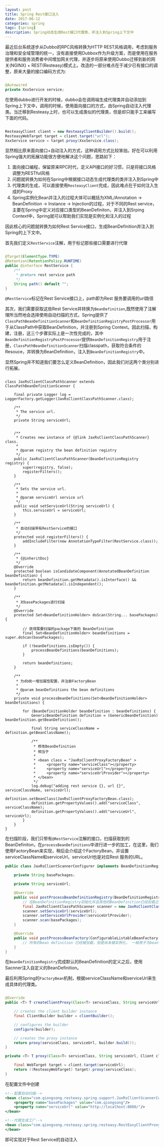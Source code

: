 ```yaml
---
layout: post
title: Spring Rest接口注入
date: 2017-06-12
categories: spring
tags: [spring]
description: Spring动态生成Rest接口代理类，并注入到Spring上下文中
---
```


最近后台系统逐步从Dubbo的RPC风格转换为HTTP REST风格调用，考虑到服务治理和安全域管理的统一，没有直接使用Dubbox作为升级方案，而是使用在服务提供者和服务消费者中间增加网关代理，并逐步将原来使用Dubbo迁移到新的网关(NGINX) + REST(Resteasy)模式上。改造的一部分难点在于减少已有接口的调整，原来大量的接口编码方式为:

````java

@Autowired
private XxxService service; 

````

在使用dubbo进行开发的时候，dubbo会在调用端生成代理类并自动添加到Spring上下文中，调用的时候，使用面向接口的方式，由Spring自动注入代理类。当迁移到Resteasy上时，也可以生成类似的代理类，但是却只能手工来编写下面的代码。

````java

ResteasyClient client = new ResteasyClientBuilder().build();
ResteasyWebTarget target = client.target("url");
XxxService service = target.proxy(XxxService.class);

````
显然相比原来面向接口+自动注入的方式，这种调用方式比较笨拙。好在可以利用Spring强大的拓展功能很方便地解决这个问题，思路如下：

1. 面向接口编程，保留原来RPC时代，定义API接口的好习惯，只是将接口风格调整为RESTful风格
2. 问题就转换为如何在Spring中根据接口动态生成代理类的类并注入到Spring中
3. 代理类的生成，可以直接使用`ResteasyClient`完成，因此难点在于如何注入生成的Proxy
4. Spring实例化Bean并注入的过程大体可以概括为XML/Annotation -> BeanDefinition -> Instance -> Injection的过程，对于不同的Rest service，主要在Spring中定义对应接口类型的BeanDefiniton，并注入到Srping Context中，Spring就可以帮助我们实现是实例化和注入的过程

因此核心的问题就转换为如何Rest Service接口，生成BeanDefinition并注入到Spring的上下文中。

首先我们定义`RestService`注解，用于标记那些接口需要进行代理

````java

@Target(ElementType.TYPE)
@Retention(RetentionPolicy.RUNTIME)
public @interface RestService {
    /**
     * @return rest service path
     */
    String path() default "";
}

````

`@RestService`标记在Rest Service接口上，path即为Rest 服务要调用的url路径

其次，我们需要获取这些Rest Service并转换为`BeanDefinition`,既然使用了注解理所当然地会选择使用自动扫描的方式，Spring提供了`ClassPathBeanDefinitionScanner`和`BeanDefinitionRegistryPostProcessor`用于从ClassPath中获取BeanDefinition，并注册到Spring Context。因此扫描，构建，注册，这三个步骤实际上是一次性完成的，其中`BeanDefinitionRegistryPostProcessor`提供`BeanDefinitionRegistry`用于注册，`ClassPathBeanDefinitionScanner`扫描classpath，获取符合条件的Resouce，并转换为BeanDefinition，注入到`BeanDefinitionRegistry`中。

显然Spring并不知道我们要怎么定义BeanDefinition，因此我们对这两个类分别进行拓展。

````

class JaxRsClientClassPathScanner extends ClassPathBeanDefinitionScanner {

    final private Logger log = LoggerFactory.getLogger(JaxRsClientClassPathScanner.class);

    /**
     * The service url.
     */
    private String serviceUrl;


    /**
     * Creates new instance of {@link JaxRsClientClassPathScanner} class.
     *
     * @param registry the bean definition registry
     */
    public JaxRsClientClassPathScanner(BeanDefinitionRegistry registry) {
        super(registry, false);
        registerFilters();
    }

    /**
     * Sets the service url.
     *
     * @param serviceUrl service url
     */
    public void setServiceUrl(String serviceUrl) {
        this.serviceUrl = serviceUrl;
    }

    /**
     * 自动扫描带有RestService的接口
     */
    protected void registerFilters() {
        addIncludeFilter(new AnnotationTypeFilter(RestService.class));
    }

    /**
     * {@inheritDoc}
     */
    @Override
    protected boolean isCandidateComponent(AnnotatedBeanDefinition beanDefinition) {
        return beanDefinition.getMetadata().isInterface() && beanDefinition.getMetadata().isIndependent();
    }

    /**
     * 对basePackages进行扫描
     */
    @Override
    protected Set<BeanDefinitionHolder> doScan(String... basePackages) {

        // 获得需要扫描的package下面的 BeanDefinition
        final Set<BeanDefinitionHolder> beanDefinitions = super.doScan(basePackages);

        if (!beanDefinitions.isEmpty()) {
            processBeanDefinitions(beanDefinitions);
        }

        return beanDefinitions;
    }

    /**
     * 为db统一增加属性配置，并注册FactoryBean
     *
     * @param beanDefinitions the bean definitions
     */
    private void processBeanDefinitions(Set<BeanDefinitionHolder> beanDefinitions) {

        for (BeanDefinitionHolder beanDefinition : beanDefinitions) {
            GenericBeanDefinition definition = (GenericBeanDefinition) beanDefinition.getBeanDefinition();

            final String serviceClassName = definition.getBeanClassName();

            /**
             * 修改BeanDefinition
             * 相当于
             *
             * <bean class = "JaxRsClientProxyFactoryBean" >
             *     <property name="serviceClass"></property>
             *     <property name="serviceUrl"></property>
             *     <property name="serviceUrlProvider"></property>
             * </bean>
             */
            log.debug("adding rest service {}, url {}", serviceClassName, serviceUrl);
            definition.setBeanClass(JaxRsClientProxyFactoryBean.class);
            definition.getPropertyValues().add("serviceClass", serviceClassName);
            definition.getPropertyValues().add("serviceUrl", serviceUrl);
        }
    }
}

````

在扫描阶段，我们只带有`@RestService`注解的接口，扫描获取到的BeanDefiniton，在`processBeanDefinitions`中进行进一步的加工，在这里，我们使用FactoryBean来实现，稍后会介绍这个FactoryBean，并设置serviceClassName和serviceUrl，serviceUrl也是对应Rest 服务的URL。

````java
public class JaxRsClientScannerConfigurer implements BeanDefinitionRegistryPostProcessor{

    private String basePackages;

    private String serviceUrl;

    @Override
    public void postProcessBeanDefinitionRegistry(BeanDefinitionRegistry registry) throws BeansException {
        // 在BeanDefinitionRegistry初始化并且其他的BeanDefinition已经加载之后调用，，一般用于新增bean definition
        final JaxRsClientClassPathScanner scanner = new JaxRsClientClassPathScanner(registry);
        scanner.setServiceUrl(serviceUrl);
        scanner.setServiceUrlProvider(serviceUrlProvider);
        scanner.scan(basePackages);
    }

    @Override
    public void postProcessBeanFactory(ConfigurableListableBeanFactory beanFactory) throws BeansException {
        // 所有的bean definition 已经被加载，但是尚未被实例化， 一般用于为bean definition增加properties
    }
}
````

在`BeanDefinitionRegistry`完成默认的BeanDefinition的定义之后，使用Sacnner注入自定义的BeanDefinition。

最后利用Spring的`FactoryBean`机制，根据serviceClassName和serviceUrl来生成具体的代理类。

````java

@Override
public <T> T createClientProxy(Class<T> serviceClass, String serviceUrl) {

    // creates the client builder instance
    final ClientBuilder builder = clientBuilder();

    // configures the builder
    configure(builder);

    // creates the proxy instance
    return proxy(serviceClass, serviceUrl, builder.build());
}

private <T> T proxy(Class<T> serviceClass, String serviceUrl, Client client) {

    final WebTarget target = client.target(serviceUrl);
    return ((ResteasyWebTarget) target).proxy(serviceClass);
}

````

在配置文件中创建

````xml
<!--配置自动扫描-->
<bean class="com.qiongsong.resteasy.spring.support.JaxRsClientScannerConfigurer" >
    <property name="basePackages" value="com.qiongsong"/>
    <property name="serviceUrl" value="http://localhost:8080/"/>
</bean>

<!--代理生成工厂-->
<bean class="com.qiongsong.resteasy.spring.resteasy.RestEasyClientProxyFactory">
</bean>
````
即可实现对于Rest Service的自动注入